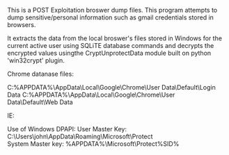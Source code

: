 This is a POST Exploitation broswer dump files.
This program attempts to dump sensitive/personal information such as gmail credentials stored in browsers.

It extracts the data from the local broswer's files stored in Windows for the current active user using SQLiTE database commands 
and decrypts the encrypted values usingthe CryptUnprotectData module built on python 'win32crypt' plugin.

Chrome datanase files:

C:\%APPDATA%\AppData\Local\Google\Chrome\User Data\Default\Login Data
C:\%APPDATA%\AppData\Local\Google\Chrome\User Data\Default\Web Data

IE:


Use of Windows DPAPI:
User Master Key: C:\Users\john\AppData\Roaming\Microsoft\Protect\
System Master key: %APPDATA%\Microsoft\Protect\%SID%
